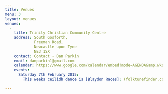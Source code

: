 ```yaml
---
title: Venues
menu: 3
layout: venues
venues:
  -
    title: Trinity Christian Community Centre 
    address: South Gosforth, 
             Freeman Road, 
             Newcastle upon Tyne 
             NE3 1SX 
    contact: Contact - Dan Parkin
    email: danparkin1@gmail.com
    calendar: https://www.google.com/calendar/embed?mode=AGENDA&amp;wkst=1&amp;bgcolor=%23FFFFFF&amp;src=fat2macdbf2frk2kbld1p9qj3g@group.calendar.google.com&amp;color=%23B1365F&amp;ctz=Europe%2FLondon"
    events:
      Saturday 7th February 2015:
        This weeks ceilidh dance is [Blaydon Races]: (folktunefinder.com/tune/13895)

---
```

